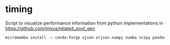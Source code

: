 # timing
Script to visualize performance information from python implementations in https://github.com/jinyus/related_post_gen

```sh
micromamba install -c conda-forge ujson orjson numpy numba scipy pandas polars seaborn uncertainties jupyterlab tqdm ipywidgets
```
